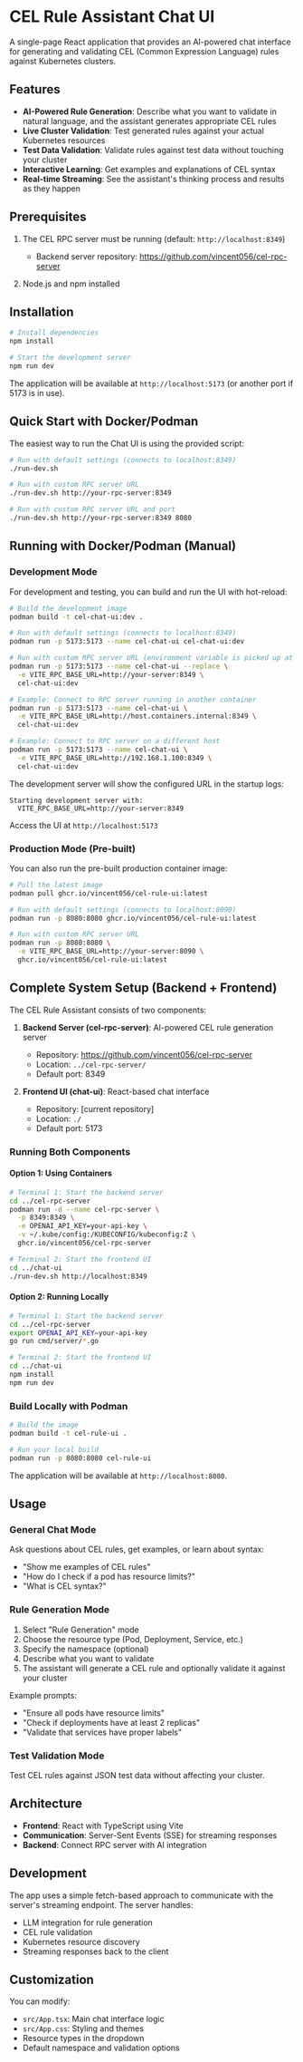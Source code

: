 # CEL Rule Assistant Chat UI

A single-page React application that provides an AI-powered chat interface for generating and validating CEL (Common Expression Language) rules against Kubernetes clusters.

## Features

- **AI-Powered Rule Generation**: Describe what you want to validate in natural language, and the assistant generates appropriate CEL rules
- **Live Cluster Validation**: Test generated rules against your actual Kubernetes resources
- **Test Data Validation**: Validate rules against test data without touching your cluster
- **Interactive Learning**: Get examples and explanations of CEL syntax
- **Real-time Streaming**: See the assistant's thinking process and results as they happen

## Prerequisites

1. The CEL RPC server must be running (default: `http://localhost:8349`)
   - Backend server repository: https://github.com/vincent056/cel-rpc-server

2. Node.js and npm installed

## Installation

```bash
# Install dependencies
npm install

# Start the development server
npm run dev
```

The application will be available at `http://localhost:5173` (or another port if 5173 is in use).

## Quick Start with Docker/Podman

The easiest way to run the Chat UI is using the provided script:

```bash
# Run with default settings (connects to localhost:8349)
./run-dev.sh

# Run with custom RPC server URL
./run-dev.sh http://your-rpc-server:8349

# Run with custom RPC server URL and port
./run-dev.sh http://your-rpc-server:8349 8080
```

## Running with Docker/Podman (Manual)

### Development Mode

For development and testing, you can build and run the UI with hot-reload:

```bash
# Build the development image
podman build -t cel-chat-ui:dev .

# Run with default settings (connects to localhost:8349)
podman run -p 5173:5173 --name cel-chat-ui cel-chat-ui:dev

# Run with custom RPC server URL (environment variable is picked up at runtime)
podman run -p 5173:5173 --name cel-chat-ui --replace \
  -e VITE_RPC_BASE_URL=http://your-server:8349 \
  cel-chat-ui:dev

# Example: Connect to RPC server running in another container
podman run -p 5173:5173 --name cel-chat-ui \
  -e VITE_RPC_BASE_URL=http://host.containers.internal:8349 \
  cel-chat-ui:dev

# Example: Connect to RPC server on a different host
podman run -p 5173:5173 --name cel-chat-ui \
  -e VITE_RPC_BASE_URL=http://192.168.1.100:8349 \
  cel-chat-ui:dev
```

The development server will show the configured URL in the startup logs:
```
Starting development server with:
  VITE_RPC_BASE_URL=http://your-server:8349
```

Access the UI at `http://localhost:5173`

### Production Mode (Pre-built)

You can also run the pre-built production container image:

```bash
# Pull the latest image
podman pull ghcr.io/vincent056/cel-rule-ui:latest

# Run with default settings (connects to localhost:8090)
podman run -p 8080:8080 ghcr.io/vincent056/cel-rule-ui:latest

# Run with custom RPC server URL
podman run -p 8080:8080 \
  -e VITE_RPC_BASE_URL=http://your-server:8090 \
  ghcr.io/vincent056/cel-rule-ui:latest
```

## Complete System Setup (Backend + Frontend)

The CEL Rule Assistant consists of two components:

1. **Backend Server (cel-rpc-server)**: AI-powered CEL rule generation server
   - Repository: https://github.com/vincent056/cel-rpc-server
   - Location: `../cel-rpc-server/`
   - Default port: 8349

2. **Frontend UI (chat-ui)**: React-based chat interface
   - Repository: [current repository]
   - Location: `./`
   - Default port: 5173

### Running Both Components

#### Option 1: Using Containers
```bash
# Terminal 1: Start the backend server
cd ../cel-rpc-server
podman run -d --name cel-rpc-server \
  -p 8349:8349 \
  -e OPENAI_API_KEY=your-api-key \
  -v ~/.kube/config:/KUBECONFIG/kubeconfig:Z \
  ghcr.io/vincent056/cel-rpc-server

# Terminal 2: Start the frontend UI
cd ../chat-ui
./run-dev.sh http://localhost:8349
```

#### Option 2: Running Locally
```bash
# Terminal 1: Start the backend server
cd ../cel-rpc-server
export OPENAI_API_KEY=your-api-key
go run cmd/server/*.go

# Terminal 2: Start the frontend UI
cd ../chat-ui
npm install
npm run dev
```

### Build Locally with Podman

```bash
# Build the image
podman build -t cel-rule-ui .

# Run your local build
podman run -p 8080:8080 cel-rule-ui
```

The application will be available at `http://localhost:8080`.

## Usage

### General Chat Mode
Ask questions about CEL rules, get examples, or learn about syntax:
- "Show me examples of CEL rules"
- "How do I check if a pod has resource limits?"
- "What is CEL syntax?"

### Rule Generation Mode
1. Select "Rule Generation" mode
2. Choose the resource type (Pod, Deployment, Service, etc.)
3. Specify the namespace (optional)
4. Describe what you want to validate
5. The assistant will generate a CEL rule and optionally validate it against your cluster

Example prompts:
- "Ensure all pods have resource limits"
- "Check if deployments have at least 2 replicas"
- "Validate that services have proper labels"

### Test Validation Mode
Test CEL rules against JSON test data without affecting your cluster.

## Architecture

- **Frontend**: React with TypeScript using Vite
- **Communication**: Server-Sent Events (SSE) for streaming responses
- **Backend**: Connect RPC server with AI integration

## Development

The app uses a simple fetch-based approach to communicate with the server's streaming endpoint. The server handles:
- LLM integration for rule generation
- CEL rule validation
- Kubernetes resource discovery
- Streaming responses back to the client

## Customization

You can modify:
- `src/App.tsx`: Main chat interface logic
- `src/App.css`: Styling and themes
- Resource types in the dropdown
- Default namespace and validation options
